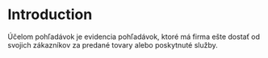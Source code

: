 # Introduction

Účelom pohľadávok je evidencia pohľadávok, ktoré má firma ešte dostať od svojich zákazníkov za predané tovary alebo poskytnuté služby.